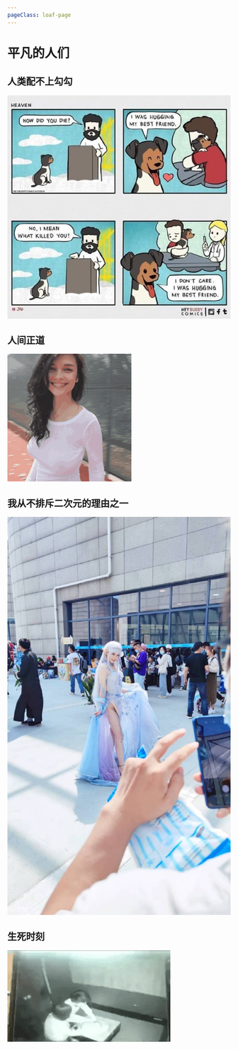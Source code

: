 ```yaml
---
pageClass: loaf-page
---
```


# 平凡的人们 

## 人类配不上勾勾

![](./平凡的人们/人类配不上勾勾.jpg)

## 人间正道

![](./平凡的人们/人间正道.gif)

## 我从不排斥二次元的理由之一

![](./平凡的人们/我从不排斥二次元的理由之一.jpg)

## 生死时刻

![](./平凡的人们/生死时刻.gif)

